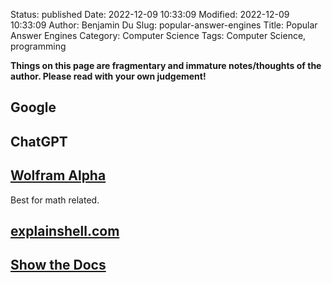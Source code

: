 Status: published
Date: 2022-12-09 10:33:09
Modified: 2022-12-09 10:33:09
Author: Benjamin Du
Slug: popular-answer-engines
Title: Popular Answer Engines
Category: Computer Science
Tags: Computer Science, programming

**Things on this page are fragmentary and immature notes/thoughts of the author. Please read with your own judgement!**

## Google 

## ChatGPT

## [Wolfram Alpha](http://www.wolframalpha.com/)

Best for math related.

## [explainshell.com](http://www.explainshell.com/) 

## [Show the Docs](http://showthedocs.com/)
